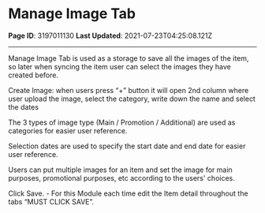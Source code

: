 # Manage Image Tab

**Page ID**: 3197011130
**Last Updated**: 2021-07-23T04:25:08.121Z

---

Manage Image Tab is used as a storage to save all the images of the item, so later when syncing the item user can select the images they have created before. 

Create Image: when users press &ldquo;+&rdquo; button it will open 2nd column where user upload the image, select the category, write down the name and select the dates 

The 3 types of image type (Main / Promotion / Additional) are used as categories for easier user reference. 

Selection dates are used to specify the start date and end date for easier user reference.

Users can put multiple images for an item and set the image for main purposes, promotional purposes, etc according to the users' choices.

Click Save. - For this Module each time edit the Item detail throughout the tabs &ldquo;MUST CLICK SAVE&rdquo;.

